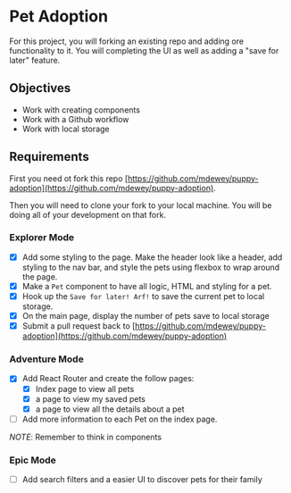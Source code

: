 # Pet Adoption

For this project, you will forking an existing repo and adding ore functionality to it. You will completing the UI as well as adding a "save for later" feature.

## Objectives

- Work with creating components
- Work with a Github workflow
- Work with local storage

## Requirements

First you need ot fork this repo [https://github.com/mdewey/puppy-adoption](https://github.com/mdewey/puppy-adoption).

Then you will need to clone your fork to your local machine. You will be doing all of your development on that fork.

### Explorer Mode

- [x] Add some styling to the page. Make the header look like a header, add styling to the nav bar, and style the pets using flexbox to wrap around the page.
- [x] Make a `Pet` component to have all logic, HTML and styling for a pet.
- [x] Hook up the `Save for later! Arf!` to save the current pet to local storage.
- [x] On the main page, display the number of pets save to local storage
- [x] Submit a pull request back to [https://github.com/mdewey/puppy-adoption](https://github.com/mdewey/puppy-adoption)

### Adventure Mode

- [x] Add React Router and create the follow pages:
  - [x] Index page to view all pets
  - [x] a page to view my saved pets
  - [x] a page to view all the details about a pet
- [ ] Add more information to each Pet on the index page.

_NOTE_: Remember to think in components

### Epic Mode

- [ ] Add search filters and a easier UI to discover pets for their family

